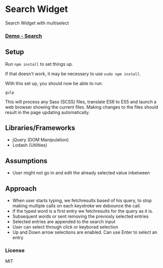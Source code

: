 # Search Widget

Search Widget with multiselect

### [Demo - Search](http://even-ray.surge.sh/)

## Setup

Run `npm install` to set things up.

If that doesn't work, it may be necessary to use `sudo npm install`.

With this set up, you should now be able to run:

    gulp

This will process any Sass (SCSS) files, translate ES6 to ES5 and launch a web browser showing the current files. Making changes to the files should result in the page updating automatically.

## Libraries/Frameworks

- jQuery (DOM Manipulation)
- Lodash (Utilities)

## Assumptions

- User might not go in and edit the already selected value inbetween

## Approach

- When user starts typing, we fetchresults based of his query, to stop making multiple calls on each keystroke we debounce the call.
- If the typed word is a first entry we fetchresults for the query as it is.
- Subsequent words or sent removing the previosly selected entries
- Selected entries are appended to the search input
- User can select through click or keyborad selection
- Up and Down arrow selections are enabled. Can use Enter to select an entry
 

### License

MIT
